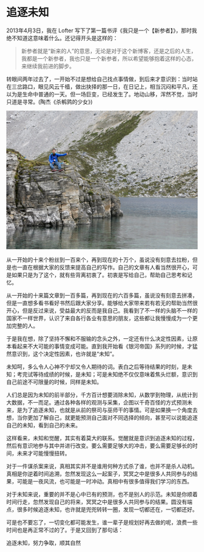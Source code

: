 # 追逐未知

2013年4月3日，我在 Lofter 写下了第一篇书评《我只是一个【新参者】》，那时我绝不知道这意味着什么。还记得开头是这样的：

> 新参者就是“新来的人”的意思，无论是对于这个新博客，还是之后的人生，我都是一个新参者，我也只是一个新参者，所以希望能够抱着这样的心态，来继续我前进的脚步。

转眼间两年过去了，一开始不过是想给自己找点事情做，到后来才意识到：当时站在三岔路口，眼见风云千樯，做出抉择的那一日，在日记上，相当沉闷和平凡，还以为是生命中普通的一天。但一场巨变，已经发生了。地动山移，浑然不觉，当时只道是寻常。(陶杰《杀鹌鹑的少女》)

![title](./_resources/pursuit1.jpg)

从一开始的十来个粉丝到一百来个，再到现在的十万个，虽说没有刻意去拉粉，但是也一直在根据大家的反馈来提高自己的写作。自己的文章有人看当然很开心，可是如果只是为了这个，就有些背离初衷了。初衷是写给自己，帮助自己思考和记忆。

从一开始的十来篇文章到一百多篇，再到现在的六百多篇，虽说没有刻意去拼凑，但是一直想多看书看好书然后跟大家分享。能够给大家带来若有若无的帮助当然很开心，但是反过来说，受益最大的反而是我自己。我看到了不一样的头脑不一样的国家不一样世界，认识了来自各行各业有意思的朋友，这些都让我慢慢成为一个更加完整的人。

于是我在想，除了坚持不懈和不服输的念头之外，一定还有什么决定性因素，让原本看起来不大可能的事情变成可能。直到我开始看《银河帝国》系列的时候，才猛然意识到，这个决定性因素，也许就是“未知”。

未知呵，多么令人心神不宁却又令人期待的词。表白之后等待结果的时刻，是未知；考完试等待成绩的时候，是未知；可是未知绝不仅仅意味着焦头烂额，意识到自己前途不可限量的时候，同样是未知。

人们总是因为未知的前半部分，千方百计想要消除未知，从数学到物理，从统计到大数据，不一而足。通过各种各样的观测与采集，企图以千奇百怪的方式预测未来，是为了追逐未知，也就是从前的祭司与巫师干的事情。可是如果换一个角度去想，当你更加了解自己，就更能预测自己面对不同选择的倾向，甚至可以说能追逐自己的未知，看到自己的未来。

这样看来，未知和觉醒，其实有着莫大的联系。觉醒就是意识到追逐未知的过程，然后有意识地参与其中并进行改变。要么需要足够大的冲击，要么需要足够长的时间，未来才可能慢慢扭转。

对于一件谋杀案来说，真相其实并不是谁用何种方式杀了谁，也并不是杀人动机。真相是你逆着时间追溯，忽然发现这么一起案子，冥冥之中是很多人共同参与的结果，可能是一夜风流，也可能是一时冲动。真相中有很多值得我们学习的东西。

对于未知来说，重要的并不是心中已有的预测，也不是别人的示范。未知是你顺着时间行走，忽然发现自己的将来，冥冥之中是很多人共同参与的结果。圆没有端点，很多时候追逐未知，也许就是兜兜转转一圈，发现一切都还在，一切都还好。

可是也不要忘了，一切变化都可能发生，谁一辈子是规划好再去做的呢，浪费一些时间也是再正常不过的了。于是又回到了那句话：

追逐未知，努力争取，顺其自然


